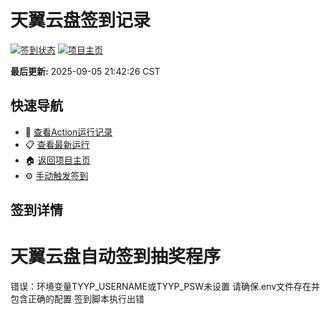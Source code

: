# 天翼云盘签到记录

[![签到状态](https://github.com/smk96/189pan/actions/workflows/main.yml/badge.svg)](https://github.com/smk96/189pan/actions/workflows/main.yml) [![项目主页](https://img.shields.io/badge/GitHub-项目主页-blue?logo=github)](https://github.com/smk96/189pan)

**最后更新:** 2025-09-05 21:42:26 CST

## 快速导航

- 🔄 [查看Action运行记录](https://github.com/smk96/189pan/actions)
- 📋 [查看最新运行](https://github.com/smk96/189pan/actions/runs/17494918113)
- 🏠 [返回项目主页](https://github.com/smk96/189pan)
- ⚙️ [手动触发签到](https://github.com/smk96/189pan/actions/workflows/main.yml)

## 签到详情

# 天翼云盘自动签到抽奖程序

错误：环境变量TYYP_USERNAME或TYYP_PSW未设置
请确保.env文件存在并包含正确的配置
签到脚本执行出错
